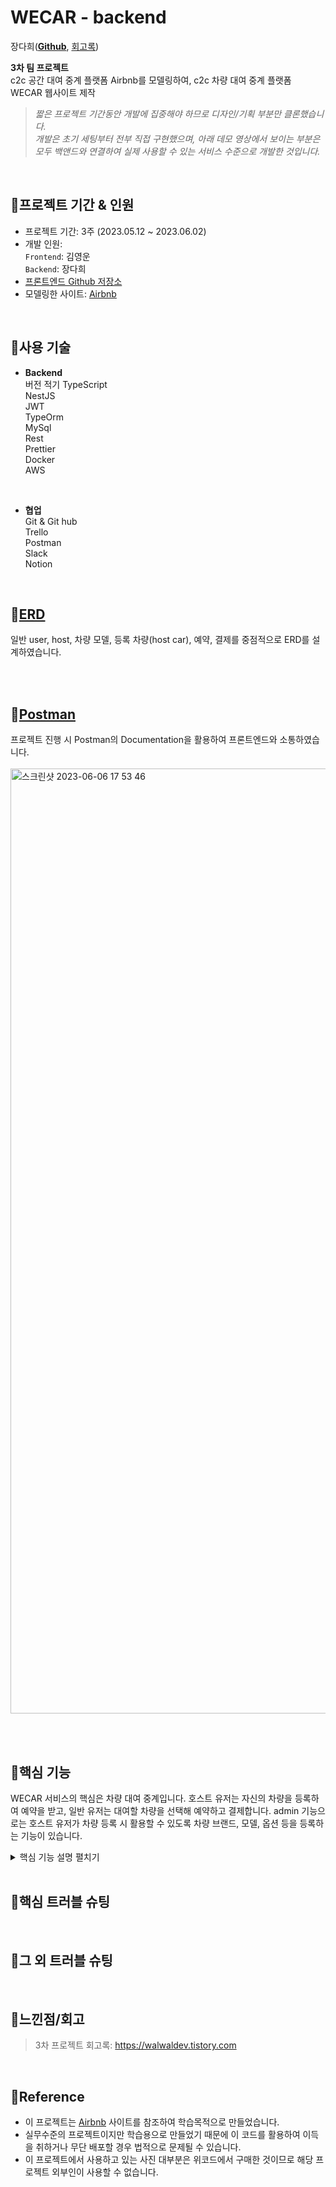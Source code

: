# WECAR - backend
장다희([**Github**](https://github.com/walwald), [회고록](https://walwaldev.tistory.com))<br>

**3차 팀 프로젝트** <br>
c2c 공간 대여 중계 플랫폼 Airbnb를 모델링하여, c2c 차량 대여 중계 플랫폼 WECAR 웹사이트 제작<br>

> *짧은 프로젝트 기간동안 개발에 집중해야 하므로 디자인/기획 부분만 클론했습니다.<br>
개발은 초기 세팅부터 전부 직접 구현했으며, 아래 데모 영상에서 보이는 부분은 모두 백앤드와 연결하여 실제 사용할 수 있는 서비스 수준으로 개발한 것입니다.*
<br>

## 📍프로젝트 기간 & 인원
* 프로젝트 기간: 3주 (2023.05.12 ~ 2023.06.02)   
* 개발 인원:  
  `Frontend`: 김영운 <br>
  `Backend`: 장다희 <br>
* [프론트엔드 Github 저장소](https://github.com/)
* 모델링한 사이트: [Airbnb](https://www.airbnb.co.kr/)
<br>

## 📍사용 기술

* **Backend** <br> 버전 적기
TypeScript <br>
NestJS <br>
JWT <br>
TypeOrm <br>
MySql <br>
Rest <br>
Prettier <br>
Docker <br>
AWS <br>
<br>

* **협업** <br>
Git & Git hub <br>
Trello <br>
Postman <br>
Slack <br>
Notion <br>
<br>


 ## 📍[ERD](https://dbdiagram.io/d/645ca847dca9fb07c4e4dd14)
 일반 user, host, 차량 모델, 등록 차량(host car), 예약, 결제를 중점적으로 ERD를 설계하였습니다. <br><br>
 
<br>

 ## 📍[Postman](https://documenter.getpostman.com/view/26388948/2s93eeQUpz)
 프로젝트 진행 시 Postman의 Documentation을 활용하여 프론트엔드와 소통하였습니다. <br><br>
 <img width="1512" alt="스크린샷 2023-06-06 17 53 46" src="https://github.com/walwald/WECAR/assets/120387100/4f9d453e-83bd-482b-8332-4537be228fcb">

<br>

 <br>
 
 ## 📍핵심 기능
  WECAR 서비스의 핵심은 차량 대여 중계입니다.
  호스트 유저는 자신의 차량을 등록하여 예약을 받고, 일반 유저는 대여할 차량을 선택해 예약하고 결제합니다.
  admin 기능으로는 호스트 유저가 차량 등록 시 활용할 수 있도록 차량 브랜드, 모델, 옵션 등을 등록하는 기능이 있습니다.
  <details>
  <summary> 핵심 기능 설명 펼치기 </summary>
  <div markdown="1">
    1. 회원가입
    2. 로그인
    3. 차량/옵션 등록
    4. 호스트 차량 등록
    5. 호스트 차량 리스트 (필터/검색)
    6. 호스트 차량 상세 정보
    7. 예약
    8. 결제
    9. 상태 업데이트 scheduler
    10. log 기록 subscriber
    
  </div>
  </details>

<br>

 ## 📍핵심 트러블 슈팅
 
 <br>
 
 ## 📍그 외 트러블 슈팅

<br>

 ## 📍느낀점/회고
 > 3차 프로젝트 회고록: https://walwaldev.tistory.com
 <br>
 
 ## 📍Reference

- 이 프로젝트는 [Airbnb](https://www.airbnb.co.kr/) 사이트를 참조하여 학습목적으로 만들었습니다.
- 실무수준의 프로젝트이지만 학습용으로 만들었기 때문에 이 코드를 활용하여 이득을 취하거나 무단 배포할 경우 법적으로 문제될 수 있습니다.
- 이 프로젝트에서 사용하고 있는 사진 대부분은 위코드에서 구매한 것이므로 해당 프로젝트 외부인이 사용할 수 없습니다.

